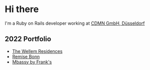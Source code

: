 # Hi there

I'm a Ruby on Rails developer working at [CDMN GmbH, Düsseldorf](https://cdmn.netlify.app)

## 2022 Portfolio

- [The Wellem Residences](https://www.thewellemresidences.com)
- [Remise Bonn](https://www.remise-bonn.de)
- [Mbassy by Frank's](https://www.mbassybyfranks.com)
